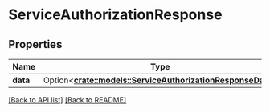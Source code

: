 # ServiceAuthorizationResponse

## Properties

Name | Type | Description | Notes
------------ | ------------- | ------------- | -------------
**data** | Option<[**crate::models::ServiceAuthorizationResponseData**](ServiceAuthorizationResponseData.md)> |  | 

[[Back to API list]](../README.md#documentation-for-api-endpoints) [[Back to README]](../README.md)


